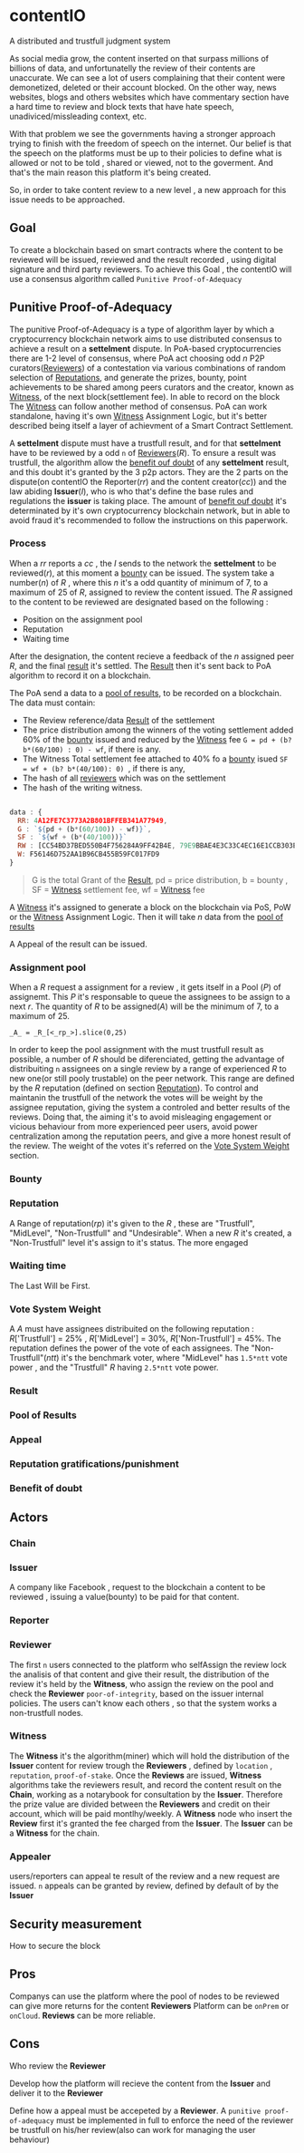 # contentIO
A distributed and trustfull judgment system

As social media grow, the content inserted on that surpass millions of billions of data, and unfortunatelly the review of their contents are unaccurate.
We can see a lot of users complaining that their content were demonetized, deleted or their account blocked. On the other way, news websites, blogs and others websites which have commentary section have a hard time to review and block texts that have hate speech, unadiviced/missleading context, etc.

With that problem we see the governments having a stronger approach trying to finish with the freedom of speech on the internet. Our belief is that the speech on the platforms must be up to their policies to define what is allowed or not to be told , shared or viewed, not to the goverment. And that's the main reason this platform it's being created.

So, in order to take content review to a new level , a new approach for this issue needs to be approached.

## Goal

To create a blockchain based on smart contracts where the content to be reviewed will be issued, reviewed and the result recorded , using digital signature and third party reviewers. To achieve this Goal , the contentIO will use a consensus algorithm called `Punitive Proof-of-Adequacy`

## Punitive Proof-of-Adequacy

The punitive Proof-of-Adequacy is a type of algorithm layer by which a cryptocurrency blockchain network aims to use distributed consensus to achieve a result on a **settelment** dispute. In PoA-based cryptocurrencies there are 1-2 level of consensus, where PoA act choosing odd _n_ P2P curators([Reviewers](#Reviewer)) of a contestation via various combinations of random selection of [Reputations](#Reputation), and generate the prizes, bounty, point achievements to be shared among peers curators and the creator, known as [Witness](#Witness), of the next block(settlement fee). In able to record on the block The [Witness](#Witness) can follow another method of consensus. PoA can work standalone, having it's own [Witness](#Witness) Assignment Logic, but it's better described being itself a layer of achievment of a Smart Contract Settlement.

A **settelment** dispute must have a trustfull result, and for that **settelment** have to be reviewed by a odd `n` of [Reviewers](#Reviewer)(_R_). To ensure a result was trustfull, the algorithm allow the [benefit ouf doubt](#benefit-of-doubt) of any **settelment** result, and this doubt it's granted by the 3 p2p actors. They are the 2 parts on the dispute(on contentIO the Reporter(_rr_) and the content creator(_cc_)) and the law abiding **Issuer**(_I_), who is who that's define the base rules and regulations the **issuer** is taking place. The amount of [benefit ouf doubt](#benefit-of-doubt) it's determinated by it's own cryptocurrency blockchain network, but in able to avoid fraud it's recommended to follow the instructions on this paperwork.

### Process

When a _rr_ reports a _cc_ , the _I_ sends to the network the **settelment** to be reviewed(_r_), at this moment a [bounty](#Bounty) can be issued. The system take a number(_n_) of _R_ , where this _n_ it's a odd quantity of minimum of 7, to a maximum of 25 of _R_, assigned to review the content issued. The _R_ assigned to the content to be reviewed are designated based on the following :

- Position on the assignment pool
- Reputation
- Waiting time

After the designation, the content recieve a feedback of the _n_ assigned peer _R_, and the final [result](#Result) it's settled. The [Result](#Result) then it's sent back to PoA algorithm to record it on a blockchain. 

The PoA send a data to a [pool of results](#pool-of-results), to be recorded on a blockchain. The data must contain: 
- The Review reference/data [Result](#Result) of the settlement 
- The price distribution among the winners of the voting settlement added 60% of the [bounty](#Bounty) issued and reduced by the [Witness](#Witness) fee `G = pd + (b? b*(60/100) : 0) - wf`, if there is any.
- The Witness Total settlement fee attached to 40% fo a [bounty](#Bounty) isued `SF = wf + (b? b*(40/100): 0) `, if there is any, 
- The hash of all [reviewers](#Reviewer) which was on the settlement 
- The hash of the writing witness.

```javascript

data : {
  RR: 4A12FE7C3773A2B801BFFEB341A77949,
  G : `${pd + (b*(60/100)) - wf)}`,
  SF : `${wf + (b*(40/100))}`
  RW : [CC54BD37BED550B4F756284A9FF42B4E, 79E9BBAE4E3C33C4EC16E1CCB303EE0B, CD47C54AFED2B25F833610FDB8875908, 0AFB3728EC8AEB70B2B13FB1B6E714E2, 39AAF3FEF253178E15963B9CC27DA138, 92238FEAF3A982CF7D42D6C8FB52D804, 688A044D54361D5762100BD1E6559AF4],
  W: F56146D752AA1B96CB455B59FC017FD9
}

```

> G is the total Grant of the [Result](#Result), pd = price distribution, b = bounty , SF = [Witness](#Witness) settlement fee, wf = [Witness](#Witness) fee

A [Witness](#Witness) it's assigned to generate a block on the blockchain via PoS, PoW or the [Witness](#Witness) Assignment Logic. Then it will take _n_ data from the [pool of results](#pool-of-results)

A Appeal of the result can be issued.

### Assignment pool

When a _R_ request a assignment for a review , it gets itself in a Pool (_P_) of assignemt. This _P_ it's responsable to queue the assignees to be assign to a next _r_. The quantity of _R_ to be assigned(_A_) will be the minimum of 7, to a maximum of 25.

`_A_ = _R_[<_rp_>].slice(0,25)`

In order to keep the pool assignment with the must trustfull result as possible, a number of _R_ should be diferenciated, getting the advantage of distribuiting `n` assignees on a single review by a range of experienced _R_ to new one(or still pooly trustable) on the peer network. This range are defined by the _R_ reputation (defined on section [Reputation](#reputation)). To control and maintanin the trustfull of the network the votes will be weight by the assignee reputation, giving the system a controled and better results of the reviews.
Doing that, the aiming it's to avoid misleaging engagement or vicious behaviour from more experienced peer users, avoid power centralization among the reputation peers, and give a more honest result of the review.
The weight of the votes it's referred on the [Vote System Weight](#vote-system-weight) section.

### Bounty

### Reputation

A Range of reputation(_rp_) it's given to the _R_ , these are "Trustfull", "MidLevel", "Non-Trustfull" and "Undesirable". When a new _R_ it's created, a "Non-Trustfull" level it's assign to it's status. The more engaged 
 
### Waiting time 
The Last Will be First.

### Vote System Weight

A _A_ must have assignees distribuited on the following reputation  : _R_['Trustfull'] = 25% , _R_['MidLevel'] = 30%, _R_['Non-Trustfull'] = 45%. The reputation defines the power of the vote of each assignees. The "Non-Trustfull"(_ntt_) it's the benchmark voter, where "MidLevel" has `1.5*ntt` vote power , and the "Trustfull" _R_ having `2.5*ntt` vote power.


### Result

### Pool of Results

### Appeal


### Reputation gratifications/punishment


### Benefit of doubt


## Actors

### Chain

### Issuer
A company like Facebook , request to the blockchain a content to be reviewed , issuing a value(bounty) to be paid for that content.

### Reporter

### Reviewer 
The first `n` users connected to the platform who selfAssign the review lock the analisis of that content and give their result, the distribution of the review it's held by the **Witness**, who assign the review on the pool and check the  **Reviewer** `poor-of-integrity`, based on the issuer internal policies. The users can't know each others , so that the system works a non-trustfull nodes.

### Witness
The **Witness** it's the algorithm(miner) which will hold the distribution of the **Issuer** content for review trough the **Reviewers** , defined by `location` , `reputation`, `proof-of-stake`. Once the **Reviews** are issued, **Witness** algorithms take the reviewers result, and record the content result on the **Chain**, working as a notarybook for consultation by the **Issuer**. Therefore the prize value are divided between the **Reviewers** and credit on their account, which will be paid montlhy/weekly. A **Witness** node who insert the **Review** first it's granted the fee charged from the **Issuer**. The **Issuer** can be a **Witness** for the chain.

### Appealer
users/reporters can appeal te result of the review and a new request are issued. `n` appeals can be granted by review, defined by default of by the **Issuer**



## Security measurement
How to secure the block


## Pros
Companys can use the platform where the pool of nodes to be reviewed can give more returns for the content **Reviewers**
Platform can be `onPrem` or `onCloud`.
**Reviews** can be more reliable.

## Cons

Who review the **Reviewer**

Develop how the platform will recieve the content from the **Issuer** and deliver it to the **Reviewer**

Define how a appeal must be accepeted by a **Reviewer**. A `punitive proof-of-adequacy` must be implemented in full to enforce the need of the reviewer be trustfull on his/her review(also can work for managing the user behaviour)


